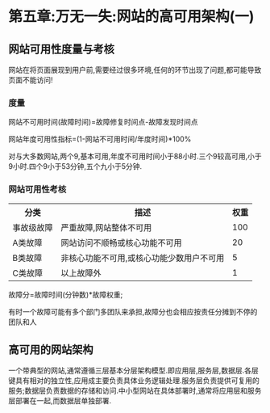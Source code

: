 # 第五章:万无一失:网站的高可用架构(一) #
## 网站可用性度量与考核 ##
网站在将页面展现到用户前,需要经过很多环境,任何的环节出现了问题,都可能导致页面不能访问!
### 度量 ###
网站不可用时间(故障时间)=故障修复时间点-故障发现时间点

网站年度可用性指标=(1-网站不可用时间/年度时间)*100%

对与大多数网站,两个9,基本可用,年度不可用时间小于88小时.三个9较高可用,小于9小时.四个9小于53分钟,五个九小于5分钟.
### 网站可用性考核 ###
<table>
<tr><th>分类</th><th>描述</th><th>权重</th></tr>
<tr><td>事故级故障</td><td>严重故障,网站整体不可用</td><td>100</td></tr>
<tr><td>A类故障</td><td>网站访问不顺畅或核心功能不可用</td><td>20</td></tr>
<tr><td>B类故障</td><td>非核心功能不可用,或核心功能少数用户不可用</td><td>5</td></tr>
<tr><td>C类故障</td><td>以上故障外</td><td>1</td></tr>
</table>
故障分=故障时间(分钟数)*故障权重;

有时一个故障可能有多个部门多团队来承担,故障分也会相应按责任分摊到不停的团队和人
## 高可用的网站架构 ##
一个带典型的网站,通常遵循三层基本分层架构模型.即应用层,服务层,数据层.各层键具有相对的独立性,应用成主要负责具体业务逻辑处理.服务层负责提供可复用的服务;数据层负责数据的存储和访问.中小型网站在具体部署时,通常将应用层和服务层部署在一起,而数据层单独部署.